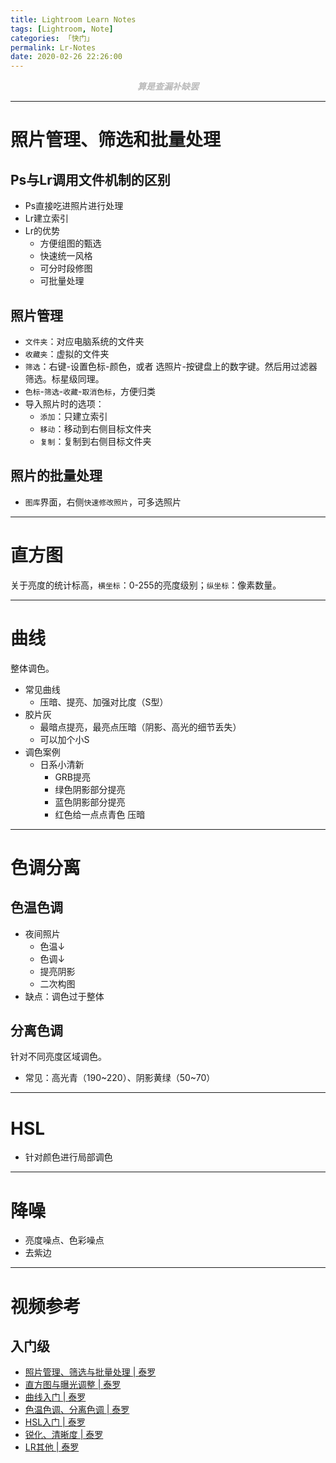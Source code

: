 ```yaml
---
title: Lightroom Learn Notes
tags: [Lightroom, Note]
categories: 「快门」
permalink: Lr-Notes
date: 2020-02-26 22:26:00
---
```

<center> <font color="#bababa">

***算是查漏补缺罢***

</font> </center>
<!--more-->

---

# 照片管理、筛选和批量处理

## Ps与Lr调用文件机制的区别

- Ps直接吃进照片进行处理
- Lr建立索引
- Lr的优势
    + 方便组图的甄选
    + 快速统一风格
    + 可分时段修图
    + 可批量处理

## 照片管理

- `文件夹`：对应电脑系统的文件夹
- `收藏夹`：虚拟的文件夹
- `筛选`：右键-设置色标-颜色，或者 选照片-按键盘上的数字键。然后用过滤器筛选。标星级同理。
- `色标`-`筛选`-`收藏`-`取消色标`，方便归类
- 导入照片时的选项：
    + `添加`：只建立索引
    + `移动`：移动到右侧目标文件夹
    + `复制`：复制到右侧目标文件夹

## 照片的批量处理

- `图库`界面，右侧`快速修改照片`，可多选照片

---

# 直方图

关于亮度的统计标高，`横坐标`：0-255的亮度级别；`纵坐标`：像素数量。

---

# 曲线

整体调色。  

- 常见曲线
    + 压暗、提亮、加强对比度（S型）
- 胶片灰
    + 最暗点提亮，最亮点压暗（阴影、高光的细节丢失）
    + 可以加个小S
- 调色案例
    + 日系小清新
        * GRB提亮
        * 绿色阴影部分提亮
        * 蓝色阴影部分提亮
        * 红色给一点点青色 压暗

---

# 色调分离

## 色温色调

- 夜间照片
    + 色温↓
    + 色调↓
    + 提亮阴影
    + 二次构图
- 缺点：调色过于整体

## 分离色调

针对不同亮度区域调色。  

- 常见：高光青（190~220）、阴影黄绿（50~70）

---

# HSL

- 针对颜色进行局部调色

---

# 降噪

- 亮度噪点、色彩噪点
- 去紫边

---

# 视频参考

## 入门级

- [照片管理、筛选与批量处理 | 泰罗](https://www.bilibili.com/video/av91781253)
- [直方图与曝光调整 | 泰罗](https://www.bilibili.com/video/av93534402)
- [曲线入门 | 泰罗](https://www.bilibili.com/video/BV1PE411T7im)
- [色温色调、分离色调 | 泰罗](https://www.bilibili.com/video/BV1AQ4y1M7Xi)
- [HSL入门 | 泰罗](https://www.bilibili.com/video/BV1ti4y1t7ss)
- [锐化、清晰度 | 泰罗](https://www.bilibili.com/video/BV1354y1R7md)
- [LR其他 | 泰罗](https://www.bilibili.com/video/BV13541147rf)
